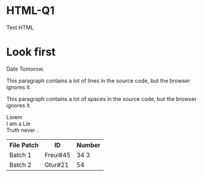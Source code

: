 # HTML-Q1
Test HTML
<!DOCTYPE html>
<html>
<body>

<h1>Look first</h1>
<p>Date Tomorow.</p>

<p>
This paragraph
contains a lot of lines
in the source code,
but the browser
ignores it.
</p>

<p>
This paragraph
contains         a lot of spaces
in the source         code,
but the        browser
ignores it.
</p>
Lorem  <div>I am a Lie</div> Truth never .
<table>
  <tr>
    <th>File Patch</th>
    <th>ID</th>
    <th>Number</th>
  </tr>
  <tr>
    <td>Batch 1</td>
    <td>Freui#45</td>
    <td> 34 3</td>
  </tr>
  <tr>
    <td>Batch 2 </td>
    <td>Gtur#21</td>
    <td>54</td>
  </tr>
</table>
</body>
</html>
